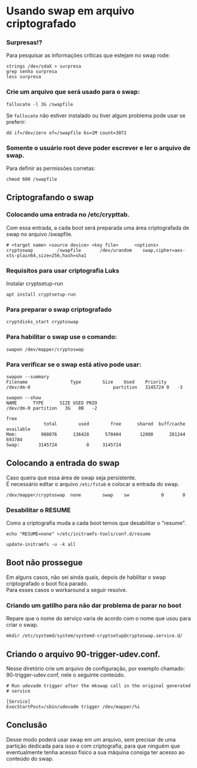 # Usando swap em arquivo criptografado

### Surpresas!?
Para pesquisar as informações críticas que estejam no swap rode:
```
strings /dev/sdaX > surpresa
grep senha surpresa
less surpresa
```

### Crie um arquivo que será usado para o swap:
```
fallocate -l 3G /swapfile
```
Se `fallocate` não estiver instalado ou tiver algum problema pode usar se preferir:
```
dd if=/dev/zero of=/swapfile bs=1M count=3072
```

### Somente o usuário **root** deve poder escrever e ler o arquivo de swap.   
Para definir as permissões corretas:
```
chmod 600 /swapfile
```

## Criptografando o swap

### Colocando uma entrada no /etc/crypttab.
Com essa entrada, a cada boot será preparada uma área criptografada de swap no arquivo /swapfile.

```
# <target name> <source device> <key file>      <options>
cryptoswap         /swapfile       /dev/urandom    swap,cipher=aes-xts-plain64,size=256,hash=sha1
```

### Requisitos para usar criptografia Luks
Instalar cryptsetup-run
```
apt install cryptsetup-run
```

### Para preparar o swap criptografado
```
cryptdisks_start cryptoswap
```

### Para habilitar o swap use o comando:
```
swapon /dev/mapper/cryptoswap
```

### Para verificar se o swap está ativo pode usar:
```
swapon --summary
Filename				Type		Size	Used	Priority
/dev/dm-0                              	partition	3145724	0	-3

swapon --show
NAME      TYPE      SIZE USED PRIO
/dev/dm-0 partition   3G   0B   -2

free
              total        used        free      shared  buff/cache   available
Mem:         988076      136428      570404       12800      281244      693784
Swap:       3145724           0     3145724

```

## Colocando a entrada do swap
Caso queira que essa área de swap seja persistente.  
É necessário editar o arquivo `/etc/fstab` e colocar a entrada do swap.
```
/dev/mapper/cryptoswap  none        swap    sw            0       0
```

### Desabilitar o RESUME
Como a criptografia muda a cada boot temos que desabilitar o "resume".
```
echo "RESUME=none" >/etc/initramfs-tools/conf.d/resume

update-initramfs -u -k all
```

## Boot não prossegue
Em alguns casos, não sei ainda quais, depois de habilitar o swap criptografado o boot fica parado.   
Para esses casos o workaround a seguir resolve.

### Criando um gatilho para não dar problema de parar no boot
Repare que o nome do serviço varia de acordo com o nome que usou para criar o swap.
```
mkdir /etc/systemd/system/systemd-cryptsetup@cryptoswap.service.d/
```

## Criando o arquivo 90-trigger-udev.conf.
Nesse diretório crie um arquivo de configuração, por exemplo chamado: 90-trigger-udev.conf, nele o seguinte conteúdo.
```
# Run udevadm trigger after the mkswap call in the original generated
# service

[Service]
ExecStartPost=/sbin/udevadm trigger /dev/mapper/%i
```

## Conclusão
Desse modo poderá usar swap em um arquivo, sem precisar de uma partição dedicada para isso e com criptografia, para que ninguém que eventualmente tenha acesso físico a sua máquina consiga ter acesso ao conteúdo do swap.
